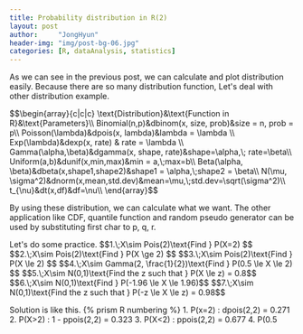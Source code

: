 ```yaml
---
title: Probability distribution in R(2)
layout: post
author:     "JongHyun"
header-img: "img/post-bg-06.jpg"
categories: [R, dataAnalysis, statistics]
---
```

<p>
	As we can see in the previous <a href="/r/dataanalysis/statistics/2017/09/12/probability-distribution-in-r1/"></a>post, we can calculate and plot distribution easily. Because there are so many distribution function, Let's deal with other distribution example. 
</p>
$$\begin{array}{c|c|c}
\text{Distribution}&\text{Function in R}&\text{Parameters}\\
Binomial(n,p)&dbinom(x, size, prob)&size = n, prob = p\\
Poisson(\lambda)&dpois(x, lambda)&lambda = \lambda \\
Exp(\lambda)&dexp(x, rate) & rate = \lambda \\
Gamma(\alpha,\beta)&dgamma(x, shape, rate)&shape=\alpha,\; rate=\beta\\
Uniform(a,b)&dunif(x,min,max)&min = a,\;max=b\\
Beta(\alpha, \beta)&dbeta(x,shape1,shape2)&shape1 = \alpha,\;shape2 = \beta\\
N(\mu, \sigma^2)&dnorm(x,mean,std.dev)&mean=\mu,\;std.dev=\sqrt(\sigma^2)\\
t_{\nu}&dt(x,df)&df=\nu\\
\end{array}$$
<p>
	By using these distribution, we can calculate what we want. The other application like CDF, quantile function and random pseudo generator can be used by substituting first char to p, q, r.
</p>
<p>
	Let's do some practice. 
	$$1.\;X\sim Pois(2)\text{Find } P(X=2) $$
	$$2.\;X\sim Pois(2)\text{Find } P(X \ge 2) $$
	$$3.\;X\sim Pois(2)\text{Find } P(X \le 2) $$
	$$4.\;X\sim Gamma(2, \frac{1}{2})\text{Find } P(0.5 \le X \le 2) $$
	$$5.\;X\sim N(0,1)\text{Find the z such that } P(X \le z) = 0.8$$
	$$6.\;X\sim N(0,1)\text{Find } P(-1.96 \le X \le 1.96)$$
	$$7.\;X\sim N(0,1)\text{Find the z such that } P(-z \le X \le z) = 0.98$$
</p>
<p>
	Solution is like this.
	{% prism R numbering %}
	1. P(x=2) : dpois(2,2) = 0.271
	2. P(X>2) : 1 - ppois(2,2) = 0.323
	3. P(X<2) : ppois(2,2) = 0.677
	4. P(0.5<X<2) : pgamma(2,2,1/2) - pgamma(0.5,2,1/2) = 0.238
	5. P(X<z) = 0.8 : qnorm(.8, 0, 1) = 0.842
	6. P(-1.96 < X < 1.96) : pnorm(1.96, 0, 1) - pnorm(-1.96, 0, 1) = 0.950
	7. P(-z < X < z) = 0.98 : qnorm(0.99, 0, 1) = 2.32 # Due to its symmetry
	{% endprism %}
</p>